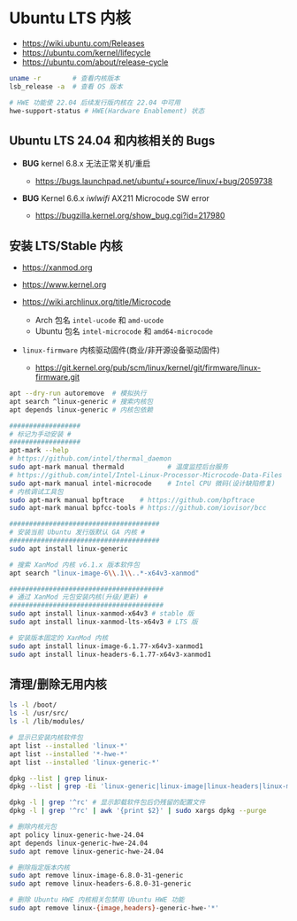 # Ubuntu LTS 内核

- https://wiki.ubuntu.com/Releases
- https://ubuntu.com/kernel/lifecycle
- https://ubuntu.com/about/release-cycle

```bash
uname -r        # 查看内核版本
lsb_release -a  # 查看 OS 版本

# HWE 功能使 22.04 后续发行版内核在 22.04 中可用
hwe-support-status # HWE(Hardware Enablement) 状态
```

## Ubuntu LTS 24.04 和内核相关的 Bugs

- __BUG__ kernel 6.8.x 无法正常关机/重启
  * https://bugs.launchpad.net/ubuntu/+source/linux/+bug/2059738

- __BUG__ Kernel 6.6.x _iwlwifi_ AX211 Microcode SW error
  * https://bugzilla.kernel.org/show_bug.cgi?id=217980

## 安装 LTS/Stable 内核

- https://xanmod.org
- https://www.kernel.org

- https://wiki.archlinux.org/title/Microcode
  *  Arch  包名 `intel-ucode` 和 `amd-ucode`
  * Ubuntu 包名 `intel-microcode` 和 `amd64-microcode`

- `linux-firmware` 内核驱动固件(商业/非开源设备驱动固件)
  * https://git.kernel.org/pub/scm/linux/kernel/git/firmware/linux-firmware.git

```bash
apt --dry-run autoremove  # 模拟执行
apt search ^linux-generic # 搜索内核包
apt depends linux-generic # 内核包依赖

##################
# 标记为手动安装 #
##################
apt-mark --help
# https://github.com/intel/thermal_daemon
sudo apt-mark manual thermald           # 温度监控后台服务
# https://github.com/intel/Intel-Linux-Processor-Microcode-Data-Files
sudo apt-mark manual intel-microcode    # Intel CPU 微码(设计缺陷修复)
# 内核调试工具包
sudo apt-mark manual bpftrace    # https://github.com/bpftrace
sudo apt-mark manual bpfcc-tools # https://github.com/iovisor/bcc

######################################
# 安装当前 Ubuntu 发行版默认 GA 内核 #
######################################
sudo apt install linux-generic

# 搜索 XanMod 内核 v6.1.x 版本软件包
apt search "linux-image-6\\.1\\..*-x64v3-xanmod"

#######################################
# 通过 XanMod 元包安装内核(升级/更新) #
#######################################
sudo apt install linux-xanmod-x64v3 # stable 版
sudo apt install linux-xanmod-lts-x64v3 # LTS 版

# 安装版本固定的 XanMod 内核
sudo apt install linux-image-6.1.77-x64v3-xanmod1
sudo apt install linux-headers-6.1.77-x64v3-xanmod1
```

## 清理/删除无用内核

```bash
ls -l /boot/
ls -l /usr/src/
ls -l /lib/modules/

# 显示已安装内核软件包
apt list --installed 'linux-*'
apt list --installed '*-hwe-*'
apt list --installed 'linux-generic-*'

dpkg --list | grep linux-
dpkg --list | grep -Ei 'linux-generic|linux-image|linux-headers|linux-modules'

dpkg -l | grep '^rc' # 显示卸载软件包后仍残留的配置文件
dpkg -l | grep '^rc' | awk '{print $2}' | sudo xargs dpkg --purge

# 删除内核元包
apt policy linux-generic-hwe-24.04
apt depends linux-generic-hwe-24.04
sudo apt remove linux-generic-hwe-24.04

# 删除指定版本内核
sudo apt remove linux-image-6.8.0-31-generic
sudo apt remove linux-headers-6.8.0-31-generic

# 删除 Ubuntu HWE 内核相关包禁用 Ubuntu HWE 功能
sudo apt remove linux-{image,headers}-generic-hwe-'*'
```
